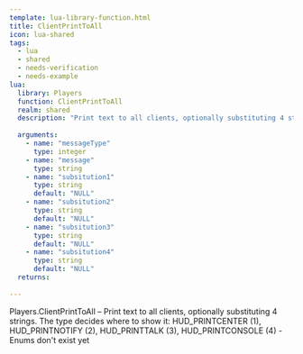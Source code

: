 ```yaml
---
template: lua-library-function.html
title: ClientPrintToAll
icon: lua-shared
tags:
  - lua
  - shared
  - needs-verification
  - needs-example
lua:
  library: Players
  function: ClientPrintToAll
  realm: shared
  description: "Print text to all clients, optionally substituting 4 strings. The type decides where to show it: HUD_PRINTCENTER (1), HUD_PRINTNOTIFY (2), HUD_PRINTTALK (3), HUD_PRINTCONSOLE (4) - Enums don't exist yet"
  
  arguments:
    - name: "messageType"
      type: integer
    - name: "message"
      type: string
    - name: "subsitution1"
      type: string
      default: "NULL"
    - name: "subsitution2"
      type: string
      default: "NULL"
    - name: "subsitution3"
      type: string
      default: "NULL"
    - name: "subsitution4"
      type: string
      default: "NULL"
  returns:
    
---
```


<div class="lua__search__keywords">
Players.ClientPrintToAll &#x2013; Print text to all clients, optionally substituting 4 strings. The type decides where to show it: HUD_PRINTCENTER (1), HUD_PRINTNOTIFY (2), HUD_PRINTTALK (3), HUD_PRINTCONSOLE (4) - Enums don't exist yet
</div>
